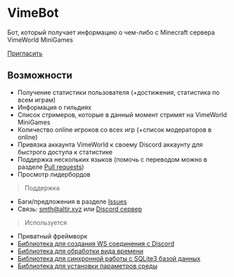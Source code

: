 # VimeBot

Бот, который получает информацию о чем-либо с Minecraft сервера VimeWorld MiniGames

[Пригласить](https://discordapp.com/oauth2/authorize?client_id=617440271386411047&scope=bot&permissions=378944)

## Возможности
  * Получение статистики пользователя (+достижения, статистика по всем играм)
  * Информация о гильдиях
  * Список стримеров, которые в данный момент стримят на VimeWorld MiniGames
  * Количество online игроков со всех игр (+список модераторов в online)
  * Привязка аккаунта VimeWorld к своему Discord аккаунту для быстрого доступа к статистике
  * Поддержка нескольких языков (помочь с переводом можно в разделе [Pull requests](https://github.com/Altir-Team/vimebot/pulls))
  * Просмотр лидербордов

> Поддержка
  * Баги/предложения в разделе [Issues](https://github.com/Altir-Team/vimebot/issues)
  * Связь: smth@altir.xyz или [Discord сервер](https://altir.xyz/smth/support)

> Используется
  * Приватный фреймворк
  * [Библиотека для создания WS соединения с Discord](https://abal.moe/Eris)
  * [Библиотека для обработки вида времени](https://momentjs.com)
  * [Библиотека для синхронной работы с SQLite3 базой данных](https://github.com/JoshuaWise/better-sqlite3)
  * [Библиотека для установки параметров среды](https://github.com/rolodato/dotenv-safe)

